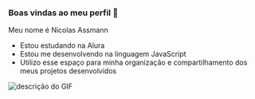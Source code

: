 ### Boas vindas ao meu perfil 💙

Meu nome é Nicolas Assmann
- Estou estudando na Alura
- Estou me desenvolvendo na linguagem JavaScript
- Utilizo esse espaço para minha organização e
compartilhamento dos meus projetos desenvolvidos

![descrição do GIF](https://media1.tenor.com/m/Lho_KrumiL4AAAAd/kevin-hasbu.gif)
